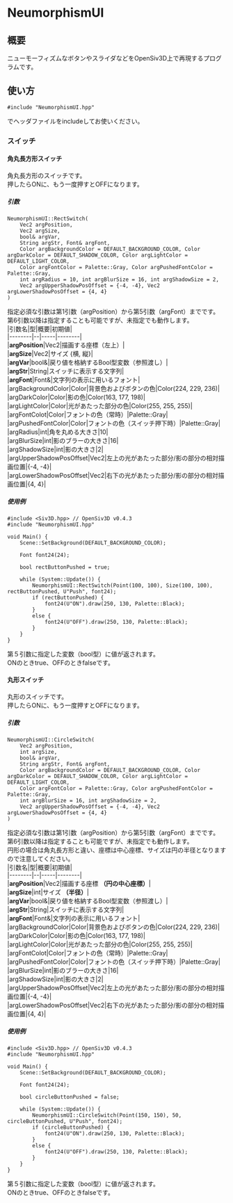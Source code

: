 # NeumorphismUI

## 概要
ニューモーフィズムなボタンやスライダなどをOpenSiv3D上で再現するプログラムです。

## 使い方
```
#include "NeumorphismUI.hpp"
```
でヘッダファイルをincludeしてお使いください。  
  
### スイッチ
#### 角丸長方形スイッチ
角丸長方形のスイッチです。  
押したらONに、もう一度押すとOFFになります。  
  
##### 引数
```
NeumorphismUI::RectSwitch(
	Vec2 argPosition,
	Vec2 argSize,
	bool& argVar,
	String argStr, Font& argFont,
	Color argBackgroundColor = DEFAULT_BACKGROUND_COLOR, Color argDarkColor = DEFAULT_SHADOW_COLOR, Color argLightColor = DEFAULT_LIGHT_COLOR,
	Color argFontColor = Palette::Gray, Color argPushedFontColor = Palette::Gray,
	int argRadius = 10, int argBlurSize = 16, int argShadowSize = 2,
	Vec2 argUpperShadowPosOffset = {-4, -4}, Vec2 argLowerShadowPosOffset = {4, 4}
)
```
指定必須な引数は第1引数（argPosition）から第5引数（argFont）までです。  
第6引数以降は指定することも可能ですが、未指定でも動作します。  
|引数名|型|概要|初期値|  
|--------|--|-----|--------|  
|**argPosition**|Vec2|描画する座標（左上）|  
|**argSize**|Vec2|サイズ {横, 縦}|  
|**argVar**|bool&|戻り値を格納するBool型変数（参照渡し）|  
|**argStr**|String|スイッチに表示する文字列|  
|**argFont**|Font&|文字列の表示に用いるフォント|  
|argBackgroundColor|Color|背景色およびボタンの色|Color(224, 229, 236)|  
|argDarkColor|Color|影の色|Color(163, 177, 198)|  
|argLightColor|Color|光があたった部分の色|Color(255, 255, 255)|  
|argFontColot|Color|フォントの色（常時）|Palette::Gray|  
|argPushedFontColor|Color|フォントの色（スイッチ押下時）|Palette::Gray|  
|argRadius|int|角を丸める大きさ|10|  
|argBlurSize|int|影のブラーの大きさ|16|  
|argShadowSize|int|影の大きさ|2|  
|argUpperShadowPosOffset|Vec2|左上の光があたった部分/影の部分の相対描画位置|{-4, -4}|  
|argLowerShadowPosOffset|Vec2|右下の光があたった部分/影の部分の相対描画位置|{4, 4}|  
  
##### 使用例
```
#include <Siv3D.hpp> // OpenSiv3D v0.4.3
#include "NeumorphismUI.hpp"

void Main() {
	Scene::SetBackground(DEFAULT_BACKGROUND_COLOR);
	
	Font font24(24);
	
	bool rectButtonPushed = true;
	
	while (System::Update()) {
		NeumorphismUI::RectSwitch(Point(100, 100), Size(100, 100), rectButtonPushed, U"Push", font24);
		if (rectButtonPushed) {
			font24(U"ON").draw(250, 130, Palette::Black);
		}
		else {
			font24(U"OFF").draw(250, 130, Palette::Black);
		}
	}
}

```
第５引数に指定した変数（bool型）に値が返されます。  
ONのときtrue、OFFのときfalseです。  

#### 丸形スイッチ
丸形のスイッチです。  
押したらONに、もう一度押すとOFFになります。  
  
##### 引数
  ```
  NeumorphismUI::CircleSwitch(
	  Vec2 argPosition,
	  int argSize,
	  bool& argVar,
	  String argStr, Font& argFont,
	  Color argBackgroundColor = DEFAULT_BACKGROUND_COLOR, Color argDarkColor = DEFAULT_SHADOW_COLOR, Color argLightColor = DEFAULT_LIGHT_COLOR,
	  Color argFontColor = Palette::Gray, Color argPushedFontColor = Palette::Gray,
	  int argBlurSize = 16, int argShadowSize = 2,
	  Vec2 argUpperShadowPosOffset = {-4, -4}, Vec2 argLowerShadowPosOffset = {4, 4}
  )
  ```
  指定必須な引数は第1引数（argPosition）から第5引数（argFont）までです。  
  第6引数以降は指定することも可能ですが、未指定でも動作します。  
  円形の場合は角丸長方形と違い、座標は中心座標、サイズは円の半径となりますので注意してください。  
  |引数名|型|概要|初期値|  
  |--------|--|-----|--------|  
  |**argPosition**|Vec2|描画する座標 **（円の中心座標）**|  
  |**argSize**|int|サイズ **（半径）**|  
  |**argVar**|bool&|戻り値を格納するBool型変数（参照渡し）|  
  |**argStr**|String|スイッチに表示する文字列|  
  |**argFont**|Font&|文字列の表示に用いるフォント|  
  |argBackgroundColor|Color|背景色およびボタンの色|Color(224, 229, 236)|  
  |argDarkColor|Color|影の色|Color(163, 177, 198)|  
  |argLightColor|Color|光があたった部分の色|Color(255, 255, 255)|  
  |argFontColot|Color|フォントの色（常時）|Palette::Gray|  
  |argPushedFontColor|Color|フォントの色（スイッチ押下時）|Palette::Gray|  
  |argBlurSize|int|影のブラーの大きさ|16|  
  |argShadowSize|int|影の大きさ|2|  
  |argUpperShadowPosOffset|Vec2|左上の光があたった部分/影の部分の相対描画位置|{-4, -4}|  
  |argLowerShadowPosOffset|Vec2|右下の光があたった部分/影の部分の相対描画位置|{4, 4}|  
  
##### 使用例
```
#include <Siv3D.hpp> // OpenSiv3D v0.4.3
#include "NeumorphismUI.hpp"

void Main() {
	Scene::SetBackground(DEFAULT_BACKGROUND_COLOR);
	
	Font font24(24);
	
	bool circleButtonPushed = false;
	
	while (System::Update()) {
		NeumorphismUI::CircleSwitch(Point(150, 150), 50, circleButtonPushed, U"Push", font24);
		if (circleButtonPushed) {
			font24(U"ON").draw(250, 130, Palette::Black);
		}
		else {
			font24(U"OFF").draw(250, 130, Palette::Black);
		}
	}
}

```
第５引数に指定した変数（bool型）に値が返されます。  
ONのときtrue、OFFのときfalseです。  
